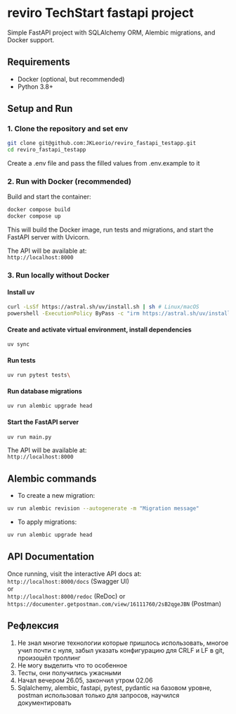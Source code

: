 
# reviro TechStart fastapi project

Simple FastAPI project with SQLAlchemy ORM, Alembic migrations, and Docker support.

## Requirements

- Docker (optional, but recommended)
- Python 3.8+

## Setup and Run

### 1. Clone the repository and set env

```bash
git clone git@github.com:JKLeorio/reviro_fastapi_testapp.git
cd reviro_fastapi_testapp
```
Create a .env file and pass the filled values ​​from .env.example to it

### 2. Run with Docker (recommended)

Build and start the container:

```bash
docker compose build
docker compose up
```

This will build the Docker image, run tests and migrations, and start the FastAPI server with Uvicorn.

The API will be available at:  
`http://localhost:8000`

### 3. Run locally without Docker

#### Install uv

```bash
curl -LsSf https://astral.sh/uv/install.sh | sh # Linux/macOS
powershell -ExecutionPolicy ByPass -c "irm https://astral.sh/uv/install.ps1 | iex"    # Windows
```

#### Create and activate virtual environment, install dependencies

```bash
uv sync
```

#### Run tests

```bash
uv run pytest tests\
```

#### Run database migrations

```bash
uv run alembic upgrade head
```

#### Start the FastAPI server

```bash
uv run main.py
```

The API will be available at:  
`http://localhost:8000`

## Alembic commands

- To create a new migration:

```bash
uv run alembic revision --autogenerate -m "Migration message"
```

- To apply migrations:

```bash
uv run alembic upgrade head
```

## API Documentation

Once running, visit the interactive API docs at:  
`http://localhost:8000/docs` (Swagger UI)  
or  
`http://localhost:8000/redoc` (ReDoc)
or 
`https://documenter.getpostman.com/view/16111760/2sB2qgeJBN` (Postman)


## Рефлексия
1. Не знал многие технологии которые пришлось использовать, многое учил почти с нуля, забыл указать конфигурацию для CRLF и LF в git, произошёл троллинг
2. Не могу выделить что то особенное
3. Тесты, они получились ужасными
4. Начал вечером 26.05, закончил утром 02.06
5. Sqlalchemy, alembic, fastapi, pytest, pydantic на базовом уровне, postman использовал только для запросов, научился документировать